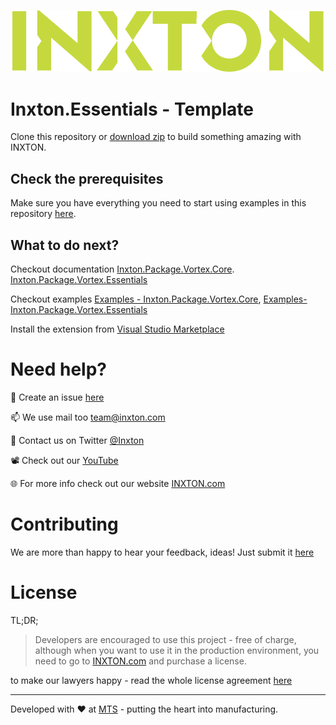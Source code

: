 ![Inxton logo](https://github.com/Inxton/Inxton.Vortex.Framework/raw/master/assets/logo.png)

# Inxton.Essentials - Template

Clone this repository or [download zip](https://github.com/Inxton/template.essentials/archive/master.zip) to build something amazing with INXTON.

## Check the prerequisites

Make sure you have everything you need to start using examples in this repository [here](https://github.com/Inxton/documentation/blob/master/PREREQUISITES.MD).


## What to do next?

Checkout documentation  [Inxton.Package.Vortex.Core](https://github.com/Inxton/documentation). [Inxton.Package.Vortex.Essentials](https://github.com/Inxton/Inxton.Package.Vortex.Essentials    )

Checkout examples  [Examples - Inxton.Package.Vortex.Core](https://github.com/Inxton/Examples-Inxton.Package.Vortex.Core), [Examples-Inxton.Package.Vortex.Essentials
](https://github.com/Inxton/Examples-Inxton.Package.Vortex.Essentials)


Install the extension from [Visual Studio Marketplace](https://marketplace.visualstudio.com/items?itemName=Inxton.InxtonVortexBuilderExtensionPre)
 

# Need help?

🧪 Create an issue [here](https://github.com/Inxton/Feedback/issues/new/choose)

📫 We use mail too team@inxton.com 

🐤 Contact us on Twitter [@Inxton](https://twitter.com/inxtonteam)

📽 Check out our [YouTube](https://www.youtube.com/channel/UCB3EcnWyLSsV5gqSt8PRDXA/featured)

🌐 For more info check out our website [INXTON.com](https://www.inxton.com/)


# Contributing

We are more than happy to hear your feedback, ideas!
Just submit it [here](https://github.com/Inxton/Feedback/issues/new/choose)  


# License
 
TL;DR;
> Developers are encouraged to use this project -  free of charge, although when you want to use it in the production environment, you need to go to  [INXTON.com](https://www.inxton.com/) and purchase a license.

to make our lawyers happy - read the whole license agreement [here](https://github.com/Inxton/about/blob/master/license.md)



---
Developed with ♥ at [MTS](https://www.mts.sk/en) - putting the heart into manufacturing.
 
